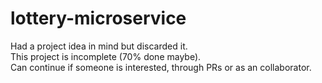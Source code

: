 # lottery-microservice

Had a project idea in mind but discarded it. <br>
This project is incomplete (70% done maybe). <br>
Can continue if someone is interested, through PRs or as an collaborator.
